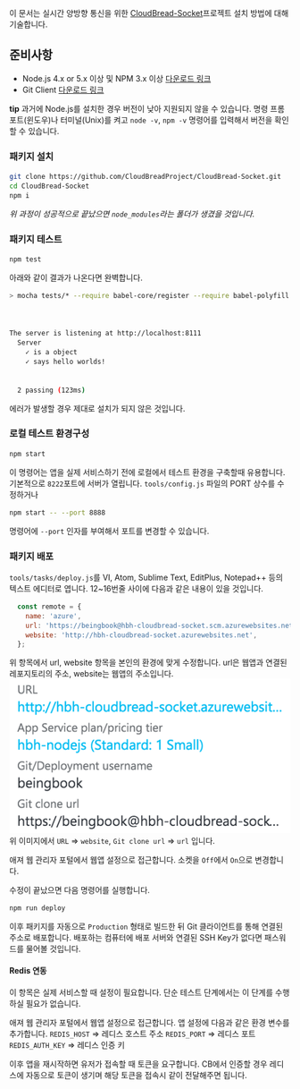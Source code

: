 이 문서는 실시간 양방향 통신을 위한 [CloudBread-Socket](https://github.com/CloudBreadProject/CloudBread-Socket)프로젝트 설치 방법에 대해 기술합니다.

## 준비사항
* Node.js 4.x or 5.x 이상 및 NPM 3.x 이상 [다운로드 링크](https://nodejs.org/en/)
* Git Client [다운로드 링크](https://git-scm.com/downloads)

**tip**
과거에 Node.js를 설치한 경우 버전이 낮아 지원되지 않을 수 있습니다.
명령 프롬포트(윈도우)나 터미널(Unix)를 켜고 `node -v`, `npm -v` 명령어를 입력해서 버전을 확인할 수 있습니다.

### 패키지 설치
```sh
git clone https://github.com/CloudBreadProject/CloudBread-Socket.git
cd CloudBread-Socket
npm i
```
*위 과정이 성공적으로 끝났으면 `node_modules`라는 폴더가 생겼을 것입니다.*

### 패키지 테스트
```sh
npm test
```
아래와 같이 결과가 나온다면 완벽합니다.

```sh
> mocha tests/* --require babel-core/register --require babel-polyfill --require ./tests/helper --recursive



The server is listening at http://localhost:8111
  Server
    ✓ is a object
    ✓ says hello worlds!


  2 passing (123ms)
```

에러가 발생할 경우 제대로 설치가 되지 않은 것입니다.

### 로컬 테스트 환경구성
```sh
npm start
```
이 명령어는 앱을 실제 서비스하기 전에 로컬에서 테스트 환경을 구축할때 유용합니다.
기본적으로 `8222`포트에 서버가 열립니다.
`tools/config.js` 파일의 PORT 상수를 수정하거나
```sh
npm start -- --port 8888
```
명령어에 `--port` 인자를 부여해서 포트를 변경할 수 있습니다.

### 패키지 배포
`tools/tasks/deploy.js`를 VI, Atom, Sublime Text, EditPlus, Notepad++ 등의 텍스트 에디터로 엽니다.
12~16번줄 사이에 다음과 같은 내용이 있을 것입니다.
```js
  const remote = {
    name: 'azure',
    url: 'https://beingbook@hbh-cloudbread-socket.scm.azurewebsites.net:443/hbh-cloudbread-socket.git',
    website: 'http://hbh-cloudbread-socket.azurewebsites.net',
  };
```
위 항목에서 url, website 항목을 본인의 환경에 맞게 수정합니다.
url은 웹앱과 연결된 레포지토리의 주소, website는 웹앱의 주소입니다.
![Azure 웹앱 정보](./images/azure-webapp-info.png)
위 이미지에서 `URL` => `website`, `Git clone url` => `url` 입니다.

애져 웹 관리자 포털에서 웹앱 설정으로 접근합니다.
소켓을 `Off`에서 `On`으로 변경합니다.

수정이 끝났으면 다음 명령어를 실행합니다.
```sh
npm run deploy
```
이후 패키지를 자동으로 `Production` 형태로 빌드한 뒤 Git 클라이언트를 통해 연결된 주소로 배포합니다.
배포하는 컴퓨터에 배포 서버와 연결된 SSH Key가 없다면 패스워드를 물어볼 것입니다.

#### Redis 연동
이 항목은 실제 서비스할 때 설정이 필요합니다.
단순 테스트 단계에서는 이 단계를 수행하실 필요가 없습니다.

애져 웹 관리자 포털에서 웹앱 설정으로 접근합니다.
앱 설정에 다음과 같은 환경 변수를 추가합니다.
`REDIS_HOST` => 레디스 호스트 주소
`REDIS_PORT` => 레디스 포트
`REDIS_AUTH_KEY` => 레디스 인증 키

이후 앱을 재시작하면 유저가 접속할 때 토큰을 요구합니다.
CB에서 인증할 경우 레디스에 자동으로 토큰이 생기며 해당 토큰을 접속시 같이 전달해주면 됩니다.
